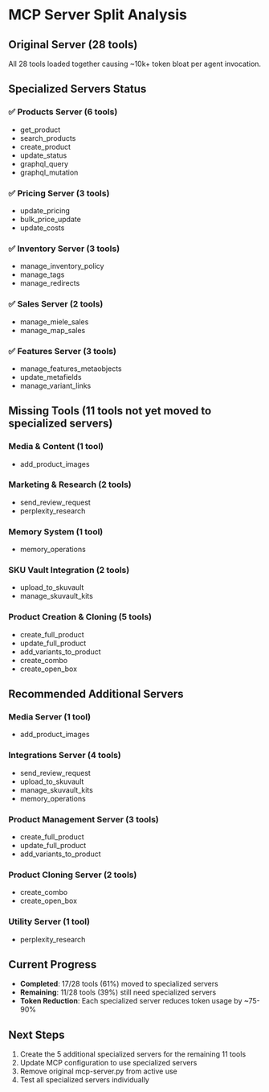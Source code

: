 # MCP Server Split Analysis

## Original Server (28 tools)
All 28 tools loaded together causing ~10k+ token bloat per agent invocation.

## Specialized Servers Status

### ✅ Products Server (6 tools)
- get_product
- search_products  
- create_product
- update_status
- graphql_query
- graphql_mutation

### ✅ Pricing Server (3 tools)
- update_pricing
- bulk_price_update
- update_costs

### ✅ Inventory Server (3 tools)
- manage_inventory_policy
- manage_tags
- manage_redirects

### ✅ Sales Server (2 tools)
- manage_miele_sales
- manage_map_sales

### ✅ Features Server (3 tools)
- manage_features_metaobjects
- update_metafields
- manage_variant_links

## Missing Tools (11 tools not yet moved to specialized servers)

### Media & Content (1 tool)
- add_product_images

### Marketing & Research (2 tools)
- send_review_request
- perplexity_research

### Memory System (1 tool)
- memory_operations

### SKU Vault Integration (2 tools)
- upload_to_skuvault
- manage_skuvault_kits

### Product Creation & Cloning (5 tools)
- create_full_product
- update_full_product
- add_variants_to_product
- create_combo
- create_open_box

## Recommended Additional Servers

### Media Server (1 tool)
- add_product_images

### Integrations Server (4 tools)
- send_review_request
- upload_to_skuvault
- manage_skuvault_kits
- memory_operations

### Product Management Server (3 tools)
- create_full_product
- update_full_product
- add_variants_to_product

### Product Cloning Server (2 tools)
- create_combo
- create_open_box

### Utility Server (1 tool)
- perplexity_research

## Current Progress
- **Completed**: 17/28 tools (61%) moved to specialized servers
- **Remaining**: 11/28 tools (39%) still need specialized servers
- **Token Reduction**: Each specialized server reduces token usage by ~75-90%

## Next Steps
1. Create the 5 additional specialized servers for the remaining 11 tools
2. Update MCP configuration to use specialized servers
3. Remove original mcp-server.py from active use
4. Test all specialized servers individually